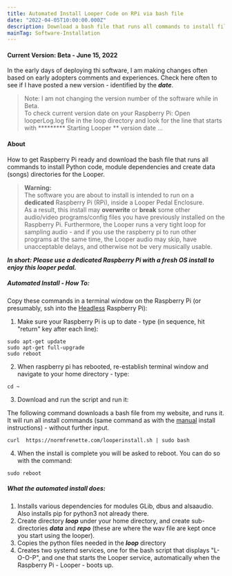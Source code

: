 ```yaml
---
title: Automated Install Looper Code on RPi via bash file
date: "2022-04-05T10:00:00.000Z"
description: Download a bash file that runs all commands to install files/dependencies needed for the Looper pedal.
mainTag: Software-Installation
---
```


#### Current Version: Beta - June 15, 2022
In the early days of deploying thi software, I am making changes often based on early adopters comments and experiences.  Check here often to see if I have posted a new version - identified by the ***date***.
>Note: I am not changing the version  number of the software while in Beta.  
> To check current version date on your Raspberry Pi:  Open looperLog.log file in the loop directory and look for the line that starts with ********* Starting Looper ** version date ...

#### About
 How to get Raspberry Pi ready and download the bash file that runs all commands to install Python code, module dependencies and create data (songs) directories for the Looper.
> **Warning:**  
>The software you are about to install is intended to run on a **dedicated** Raspberry Pi (RPi), inside a Looper Pedal Enclosure.  
>As a result, this install may **overwrite** or **break** some other audio/video programs/config files  you have previously installed on the Raspberry Pi.
> Furthermore, the Looper runs a very tight loop for sampling audio - and if you use the raspberry pi to run other programs at the same time, the Looper audio may skip, have unacceptable delays, and otherwise not be very musically usable.

***In short: Please use a dedicated Raspberry Pi with a fresh OS install to enjoy this looper pedal.***

##### Automated Install - How To: 

Copy these commands in a terminal window on the Raspberry Pi (or presumably, ssh into the [Headless](/Raspberry-Pi/Principles-What-is-Headless/) Raspberry Pi):

1. Make sure your Raspberry Pi is up to date - type (in sequence, hit "return" key after each line):
```
sudo apt-get update
sudo apt-get full-upgrade
sudo reboot
```

2. When raspberry pi has rebooted, re-establish terminal window and navigate to your home directory - type:  
```
cd ~
```

3. Download and run the script and run it:

The following command downloads a bash file from my website, and runs it.  It will run all install commands (same command as with the [manual](/Looper/Software-Installation-RaspberryPi-manual/) install instructions) - without further input.
```
curl  https://normfrenette.com/looperinstall.sh | sudo bash
```
4. When the install is complete you will be asked to reboot.  You can do so with the command: 
```
sudo reboot
```


##### What the automated install does:

1. Installs various dependencies for modules GLib, dbus and alsaaudio.  Also installs pip for python3 not already there.
2. Create directory ***loop*** under your home directory, and create sub-directories ***data*** and ***repo*** (these are where the wav file are kept once you start using the looper).
3. Copies the python files needed in the ***loop*** directory
4. Creates two systemd services, one for the bash script that displays "L-O-O-P", and one that starts the Looper service, automatically when the Raspberry Pi - Looper - boots up.